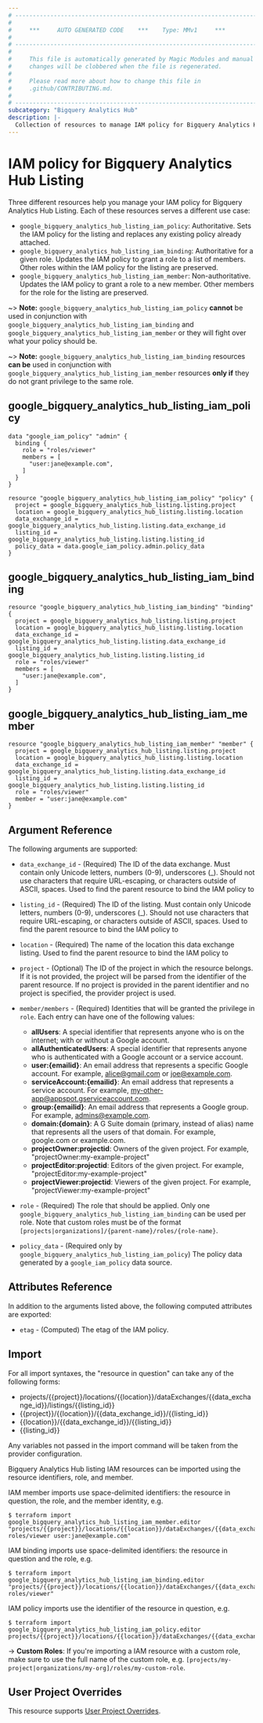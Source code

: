 ```yaml
---
# ----------------------------------------------------------------------------
#
#     ***     AUTO GENERATED CODE    ***    Type: MMv1     ***
#
# ----------------------------------------------------------------------------
#
#     This file is automatically generated by Magic Modules and manual
#     changes will be clobbered when the file is regenerated.
#
#     Please read more about how to change this file in
#     .github/CONTRIBUTING.md.
#
# ----------------------------------------------------------------------------
subcategory: "Bigquery Analytics Hub"
description: |-
  Collection of resources to manage IAM policy for Bigquery Analytics Hub Listing
---
```


# IAM policy for Bigquery Analytics Hub Listing
Three different resources help you manage your IAM policy for Bigquery Analytics Hub Listing. Each of these resources serves a different use case:

* `google_bigquery_analytics_hub_listing_iam_policy`: Authoritative. Sets the IAM policy for the listing and replaces any existing policy already attached.
* `google_bigquery_analytics_hub_listing_iam_binding`: Authoritative for a given role. Updates the IAM policy to grant a role to a list of members. Other roles within the IAM policy for the listing are preserved.
* `google_bigquery_analytics_hub_listing_iam_member`: Non-authoritative. Updates the IAM policy to grant a role to a new member. Other members for the role for the listing are preserved.

~> **Note:** `google_bigquery_analytics_hub_listing_iam_policy` **cannot** be used in conjunction with `google_bigquery_analytics_hub_listing_iam_binding` and `google_bigquery_analytics_hub_listing_iam_member` or they will fight over what your policy should be.

~> **Note:** `google_bigquery_analytics_hub_listing_iam_binding` resources **can be** used in conjunction with `google_bigquery_analytics_hub_listing_iam_member` resources **only if** they do not grant privilege to the same role.




## google\_bigquery\_analytics\_hub\_listing\_iam\_policy

```hcl
data "google_iam_policy" "admin" {
  binding {
    role = "roles/viewer"
    members = [
      "user:jane@example.com",
    ]
  }
}

resource "google_bigquery_analytics_hub_listing_iam_policy" "policy" {
  project = google_bigquery_analytics_hub_listing.listing.project
  location = google_bigquery_analytics_hub_listing.listing.location
  data_exchange_id = google_bigquery_analytics_hub_listing.listing.data_exchange_id
  listing_id = google_bigquery_analytics_hub_listing.listing.listing_id
  policy_data = data.google_iam_policy.admin.policy_data
}
```

## google\_bigquery\_analytics\_hub\_listing\_iam\_binding

```hcl
resource "google_bigquery_analytics_hub_listing_iam_binding" "binding" {
  project = google_bigquery_analytics_hub_listing.listing.project
  location = google_bigquery_analytics_hub_listing.listing.location
  data_exchange_id = google_bigquery_analytics_hub_listing.listing.data_exchange_id
  listing_id = google_bigquery_analytics_hub_listing.listing.listing_id
  role = "roles/viewer"
  members = [
    "user:jane@example.com",
  ]
}
```

## google\_bigquery\_analytics\_hub\_listing\_iam\_member

```hcl
resource "google_bigquery_analytics_hub_listing_iam_member" "member" {
  project = google_bigquery_analytics_hub_listing.listing.project
  location = google_bigquery_analytics_hub_listing.listing.location
  data_exchange_id = google_bigquery_analytics_hub_listing.listing.data_exchange_id
  listing_id = google_bigquery_analytics_hub_listing.listing.listing_id
  role = "roles/viewer"
  member = "user:jane@example.com"
}
```

## Argument Reference

The following arguments are supported:

* `data_exchange_id` - (Required) The ID of the data exchange. Must contain only Unicode letters, numbers (0-9), underscores (_). Should not use characters that require URL-escaping, or characters outside of ASCII, spaces. Used to find the parent resource to bind the IAM policy to
* `listing_id` - (Required) The ID of the listing. Must contain only Unicode letters, numbers (0-9), underscores (_). Should not use characters that require URL-escaping, or characters outside of ASCII, spaces. Used to find the parent resource to bind the IAM policy to
* `location` - (Required) The name of the location this data exchange listing.
 Used to find the parent resource to bind the IAM policy to

* `project` - (Optional) The ID of the project in which the resource belongs.
    If it is not provided, the project will be parsed from the identifier of the parent resource. If no project is provided in the parent identifier and no project is specified, the provider project is used.

* `member/members` - (Required) Identities that will be granted the privilege in `role`.
  Each entry can have one of the following values:
  * **allUsers**: A special identifier that represents anyone who is on the internet; with or without a Google account.
  * **allAuthenticatedUsers**: A special identifier that represents anyone who is authenticated with a Google account or a service account.
  * **user:{emailid}**: An email address that represents a specific Google account. For example, alice@gmail.com or joe@example.com.
  * **serviceAccount:{emailid}**: An email address that represents a service account. For example, my-other-app@appspot.gserviceaccount.com.
  * **group:{emailid}**: An email address that represents a Google group. For example, admins@example.com.
  * **domain:{domain}**: A G Suite domain (primary, instead of alias) name that represents all the users of that domain. For example, google.com or example.com.
  * **projectOwner:projectid**: Owners of the given project. For example, "projectOwner:my-example-project"
  * **projectEditor:projectid**: Editors of the given project. For example, "projectEditor:my-example-project"
  * **projectViewer:projectid**: Viewers of the given project. For example, "projectViewer:my-example-project"

* `role` - (Required) The role that should be applied. Only one
    `google_bigquery_analytics_hub_listing_iam_binding` can be used per role. Note that custom roles must be of the format
    `[projects|organizations]/{parent-name}/roles/{role-name}`.

* `policy_data` - (Required only by `google_bigquery_analytics_hub_listing_iam_policy`) The policy data generated by
  a `google_iam_policy` data source.

## Attributes Reference

In addition to the arguments listed above, the following computed attributes are
exported:

* `etag` - (Computed) The etag of the IAM policy.

## Import

For all import syntaxes, the "resource in question" can take any of the following forms:

* projects/{{project}}/locations/{{location}}/dataExchanges/{{data_exchange_id}}/listings/{{listing_id}}
* {{project}}/{{location}}/{{data_exchange_id}}/{{listing_id}}
* {{location}}/{{data_exchange_id}}/{{listing_id}}
* {{listing_id}}

Any variables not passed in the import command will be taken from the provider configuration.

Bigquery Analytics Hub listing IAM resources can be imported using the resource identifiers, role, and member.

IAM member imports use space-delimited identifiers: the resource in question, the role, and the member identity, e.g.
```
$ terraform import google_bigquery_analytics_hub_listing_iam_member.editor "projects/{{project}}/locations/{{location}}/dataExchanges/{{data_exchange_id}}/listings/{{listing_id}} roles/viewer user:jane@example.com"
```

IAM binding imports use space-delimited identifiers: the resource in question and the role, e.g.
```
$ terraform import google_bigquery_analytics_hub_listing_iam_binding.editor "projects/{{project}}/locations/{{location}}/dataExchanges/{{data_exchange_id}}/listings/{{listing_id}} roles/viewer"
```

IAM policy imports use the identifier of the resource in question, e.g.
```
$ terraform import google_bigquery_analytics_hub_listing_iam_policy.editor projects/{{project}}/locations/{{location}}/dataExchanges/{{data_exchange_id}}/listings/{{listing_id}}
```

-> **Custom Roles**: If you're importing a IAM resource with a custom role, make sure to use the
 full name of the custom role, e.g. `[projects/my-project|organizations/my-org]/roles/my-custom-role`.

## User Project Overrides

This resource supports [User Project Overrides](https://registry.terraform.io/providers/hashicorp/google/latest/docs/guides/provider_reference#user_project_override).
